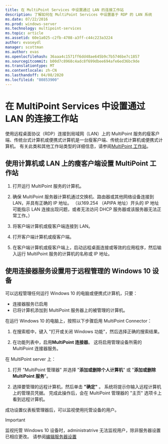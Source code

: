 ```yaml
---
title: 在 MultiPoint Services 中设置通过 LAN 的连接工作站
description: 了解如何在 MultiPoint Services 中设置基于 RDP 的 LAN 系统
ms.date: 07/22/2016
ms.prod: windows-server
ms.technology: multipoint-services
ms.topic: article
ms.assetid: 60e1a025-c2fb-4708-a3ff-c44c223a3224
author: evaseydl
manager: scottman
ms.author: evas
ms.openlocfilehash: 36aaa4c1571ff6dd48ae645b9c7b5746be7c1857
ms.sourcegitcommit: b00d7c8968c4adc8f699dbee694afe6ed36bc9de
ms.translationtype: MT
ms.contentlocale: zh-CN
ms.lasthandoff: 04/08/2020
ms.locfileid: "80853900"
---
```

# <a name="set-up-an-rdp-over-lan-connected-station-in-multipoint-services"></a>在 MultiPoint Services 中设置通过 LAN 的连接工作站
使用远程桌面协议（RDP）连接到局域网（LAN）上的 MultiPoint 服务的瘦客户端、传统台式计算机或便携式计算机是一台瘦客户端、传统台式计算机或便携式计算机。 有关此类和其他工作站类型的详细信息，请参阅[MultiPoint 工作站](MultiPoint-services-Stations.md)。  
  
## <a name="to-set-up-a-multipoint-station-using-a-computer-or-thin-client-on-a-lan"></a>使用计算机或 LAN 上的瘦客户端设置 MultiPoint 工作站  
  
1.  打开运行 MultiPoint 服务的计算机。  
  
2.  确保 MultiPoint 服务器计算机通过交换机、路由器或其他网络设备连接到 LAN，并具有正确的 IP 地址。 （以169.254 （APIPA 地址）开头的 IP 地址可能指示 LAN 连接出现问题，或者无法访问 DHCP 服务器或该服务器无法正常工作。）  
  
3.  将客户端计算机或瘦客户端连接到 LAN。  
  
4.  打开客户端计算机或瘦客户端。  
  
5.  在客户端计算机或瘦客户端上，启动远程桌面连接或等效的应用程序，然后输入运行 MultiPoint 服务的计算机的名称或 IP 地址。

## <a name="set-up-a-windows-10-device-for-remote-management-by-using-connector-services"></a>使用连接器服务设置用于远程管理的 Windows 10 设备
可以远程管理任何运行 Windows 10 的电脑或便携式计算机，只要：
- 连接器服务已启用  
- 已将计算机添加到 MultiPoint 服务器上的被管理的计算机。  

在运行 Windows 10 的电脑上，按照以下步骤启用 MultiPoint Connector：

1. 在搜索框中，键入 "打开或关闭 Windows 功能"，然后选择正确的搜索结果。 

2. 在功能列表中，启用**MultiPoint 连接器**。 这将启用管理设备所需的 MultiPoint 连接器服务。 

在 MultiPoint server 上：
1. 打开 "MultiPoint 管理器" 并选择 "**添加或删除个人计算机**" 或 "**添加或删除 MultiPoint 服务**"。

2. 选择要管理的远程计算机，然后单击 **"确定"** 。  系统将提示你输入远程计算机上的管理员凭据。  完成此操作后，会在 MultiPoint 管理器的 "主页" 选项卡上看到远程计算机。

成功设置仪表板管理器后，可以监视使用托管设备的用户。

> [!IMPORTANT]  
> 监视托管 Windows 10 设备时，administratrive 无法监视用户，除非服务器设置已相应更改。 请参阅[编辑服务器设置](Edit-Server-Settings.md)